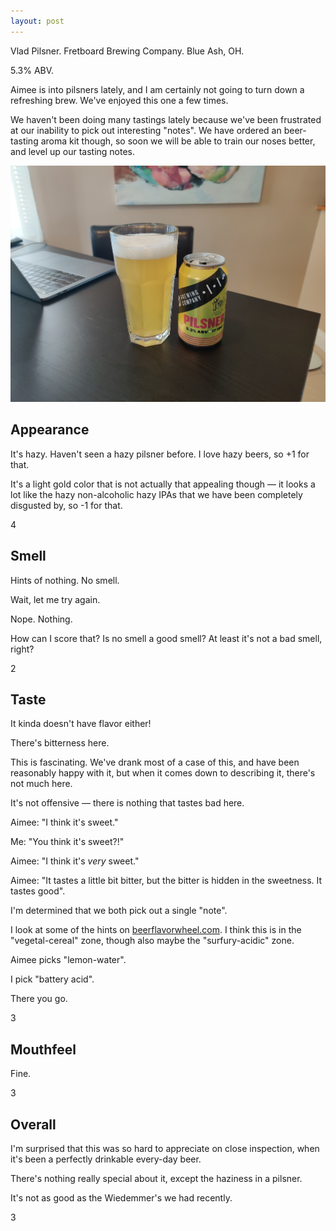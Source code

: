 ```yaml
---
layout: post
---
```

Vlad Pilsner.
Fretboard Brewing Company.
Blue Ash, OH.

5.3% ABV.

Aimee is into pilsners lately,
and I am certainly not going to turn down a refreshing brew.
We've enjoyed this one a few times.

We haven't been doing many tastings lately
because we've been frustrated at our inability to pick out interesting "notes".
We have ordered an beer-tasting aroma kit though,
so soon we will be able to train our noses better,
and level up our tasting notes.

<img class="beer-photo" src="/beer/images/2021-04-23-fretboard-vlad-pilsner.jpg"/>


## Appearance

It's hazy.
Haven't seen a hazy pilsner before.
I love hazy beers, so +1 for that.

It's a light gold color that is not actually that appealing though &mdash;
it looks a lot like the hazy non-alcoholic hazy IPAs that we have been completely disgusted by,
so -1 for that.

4


## Smell

Hints of nothing.
No smell.

Wait, let me try again.

Nope.
Nothing.

How can I score that?
Is no smell a good smell?
At least it's not a bad smell, right?

2


## Taste

It kinda doesn't have flavor either!

There's bitterness here.

This is fascinating.
We've drank most of a case of this,
and have been reasonably happy with it,
but when it comes down to describing it,
there's not much here.

It's not offensive &mdash;
there is nothing that tastes bad here.

Aimee: "I think it's sweet."

Me: "You think it's sweet?!"

Aimee: "I think it's _very_ sweet."

Aimee: "It tastes a little bit bitter, but the bitter is hidden in the sweetness. It tastes good".

I'm determined that we both pick out a single "note".

I look at some of the hints on [beerflavorwheel.com](http://www.beerflavorwheel.com/).
I think this is in the "vegetal-cereal" zone, though also maybe the "surfury-acidic" zone.

Aimee picks "lemon-water".

I pick "battery acid".

There you go.

3


## Mouthfeel

Fine.

3


## Overall

I'm surprised that this was so hard to appreciate on close inspection,
when it's been a perfectly drinkable every-day beer.

There's nothing really special about it,
except the haziness in a pilsner.

It's not as good as the Wiedemmer's we had recently.

3
